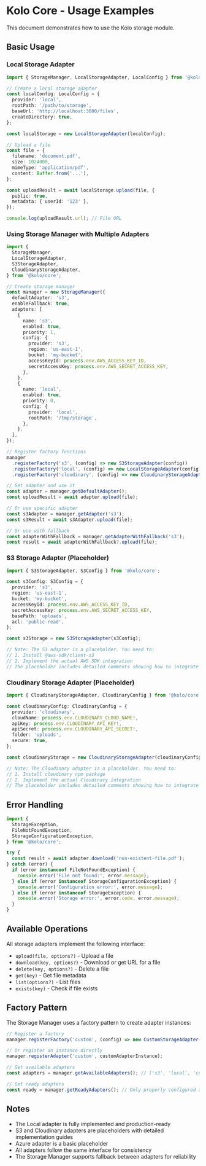 # Kolo Core - Usage Examples

This document demonstrates how to use the Kolo storage module.

## Basic Usage

### Local Storage Adapter

```typescript
import { StorageManager, LocalStorageAdapter, LocalConfig } from '@kolo/core';

// Create a local storage adapter
const localConfig: LocalConfig = {
  provider: 'local',
  rootPath: '/path/to/storage',
  baseUrl: 'http://localhost:3000/files',
  createDirectory: true,
};

const localStorage = new LocalStorageAdapter(localConfig);

// Upload a file
const file = {
  filename: 'document.pdf',
  size: 1024000,
  mimeType: 'application/pdf',
  content: Buffer.from('...'),
};

const uploadResult = await localStorage.upload(file, {
  public: true,
  metadata: { userId: '123' },
});

console.log(uploadResult.url); // File URL
```

### Using Storage Manager with Multiple Adapters

```typescript
import {
  StorageManager,
  LocalStorageAdapter,
  S3StorageAdapter,
  CloudinaryStorageAdapter,
} from '@kolo/core';

// Create storage manager
const manager = new StorageManager({
  defaultAdapter: 's3',
  enableFallback: true,
  adapters: [
    {
      name: 's3',
      enabled: true,
      priority: 1,
      config: {
        provider: 's3',
        region: 'us-east-1',
        bucket: 'my-bucket',
        accessKeyId: process.env.AWS_ACCESS_KEY_ID,
        secretAccessKey: process.env.AWS_SECRET_ACCESS_KEY,
      },
    },
    {
      name: 'local',
      enabled: true,
      priority: 0,
      config: {
        provider: 'local',
        rootPath: '/tmp/storage',
      },
    },
  ],
});

// Register factory functions
manager
  .registerFactory('s3', (config) => new S3StorageAdapter(config))
  .registerFactory('local', (config) => new LocalStorageAdapter(config))
  .registerFactory('cloudinary', (config) => new CloudinaryStorageAdapter(config));

// Get adapter and use it
const adapter = manager.getDefaultAdapter();
const uploadResult = await adapter.upload(file);

// Or use specific adapter
const s3Adapter = manager.getAdapter('s3');
const s3Result = await s3Adapter.upload(file);

// Or use with fallback
const adapterWithFallback = manager.getAdapterWithFallback('s3');
const result = await adapterWithFallback?.upload(file);
```

### S3 Storage Adapter (Placeholder)

```typescript
import { S3StorageAdapter, S3Config } from '@kolo/core';

const s3Config: S3Config = {
  provider: 's3',
  region: 'us-east-1',
  bucket: 'my-bucket',
  accessKeyId: process.env.AWS_ACCESS_KEY_ID,
  secretAccessKey: process.env.AWS_SECRET_ACCESS_KEY,
  basePath: 'uploads',
  acl: 'public-read',
};

const s3Storage = new S3StorageAdapter(s3Config);

// Note: The S3 adapter is a placeholder. You need to:
// 1. Install @aws-sdk/client-s3
// 2. Implement the actual AWS SDK integration
// The placeholder includes detailed comments showing how to integrate
```

### Cloudinary Storage Adapter (Placeholder)

```typescript
import { CloudinaryStorageAdapter, CloudinaryConfig } from '@kolo/core';

const cloudinaryConfig: CloudinaryConfig = {
  provider: 'cloudinary',
  cloudName: process.env.CLOUDINARY_CLOUD_NAME!,
  apiKey: process.env.CLOUDINARY_API_KEY!,
  apiSecret: process.env.CLOUDINARY_API_SECRET!,
  folder: 'uploads',
  secure: true,
};

const cloudinaryStorage = new CloudinaryStorageAdapter(cloudinaryConfig);

// Note: The Cloudinary adapter is a placeholder. You need to:
// 1. Install cloudinary npm package
// 2. Implement the actual Cloudinary integration
// The placeholder includes detailed comments showing how to integrate
```

## Error Handling

```typescript
import {
  StorageException,
  FileNotFoundException,
  StorageConfigurationException,
} from '@kolo/core';

try {
  const result = await adapter.download('non-existent-file.pdf');
} catch (error) {
  if (error instanceof FileNotFoundException) {
    console.error('File not found:', error.message);
  } else if (error instanceof StorageConfigurationException) {
    console.error('Configuration error:', error.message);
  } else if (error instanceof StorageException) {
    console.error('Storage error:', error.code, error.message);
  }
}
```

## Available Operations

All storage adapters implement the following interface:

- `upload(file, options?)` - Upload a file
- `download(key, options?)` - Download or get URL for a file
- `delete(key, options?)` - Delete a file
- `get(key)` - Get file metadata
- `list(options?)` - List files
- `exists(key)` - Check if file exists

## Factory Pattern

The Storage Manager uses a factory pattern to create adapter instances:

```typescript
// Register a factory
manager.registerFactory('custom', (config) => new CustomStorageAdapter(config));

// Or register an instance directly
manager.registerAdapter('custom', customAdapterInstance);

// Get available adapters
const adapters = manager.getAvailableAdapters(); // ['s3', 'local', 'custom']

// Get ready adapters
const ready = manager.getReadyAdapters(); // Only properly configured adapters
```

## Notes

- The Local adapter is fully implemented and production-ready
- S3 and Cloudinary adapters are placeholders with detailed implementation guides
- Azure adapter is a basic placeholder
- All adapters follow the same interface for consistency
- The Storage Manager supports fallback between adapters for reliability
